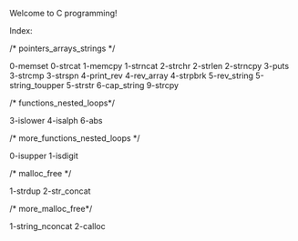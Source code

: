 Welcome to C programming!

Index:

/* pointers_arrays_strings */

0-memset
0-strcat
1-memcpy
1-strncat
2-strchr
2-strlen
2-strncpy
3-puts
3-strcmp
3-strspn
4-print_rev
4-rev_array
4-strpbrk
5-rev_string
5-string_toupper
5-strstr
6-cap_string
9-strcpy

/* functions_nested_loops*/

3-islower
4-isalph
6-abs

/* more_functions_nested_loops */

0-isupper
1-isdigit

/* malloc_free */

1-strdup
2-str_concat

/* more_malloc_free*/

1-string_nconcat
2-calloc


